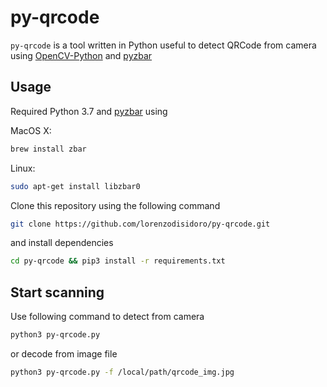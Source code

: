 # py-qrcode

`py-qrcode` is a tool written in Python useful to detect QRCode from camera using [OpenCV-Python](https://opencv-python-tutroals.readthedocs.io/en/latest/index.html) and [pyzbar](https://pypi.org/project/pyzbar/)

## Usage 
Required Python 3.7 and [pyzbar](https://pypi.org/project/pyzbar/) using 

MacOS X:
```bash
brew install zbar
```

Linux:
```bash
sudo apt-get install libzbar0
```

Clone this repository using the following command
```bash
git clone https://github.com/lorenzodisidoro/py-qrcode.git
```

and install dependencies
```bash
cd py-qrcode && pip3 install -r requirements.txt
```

## Start scanning

Use following command to detect from camera 
```bash
python3 py-qrcode.py
```

or decode from image file
```bash
python3 py-qrcode.py -f /local/path/qrcode_img.jpg
```